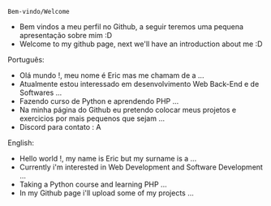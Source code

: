     Bem-vindo/Welcome
 - Bem vindos a meu perfil no Github, a seguir teremos uma pequena apresentação sobre mim :D
 - Welcome to my github page, next we'll have an introduction about me :D
 
 
  Português:
- Olá mundo !, meu nome é Eric mas me chamam de a ...
- Atualmente estou interessado em desenvolvimento Web Back-End e de Softwares ...
- Fazendo curso de Python e aprendendo PHP ...
- Na minha página do Github eu pretendo colocar meus projetos e exercicios por mais pequenos que sejam ...
- Discord para contato : A


 English:
- Hello world !, my name is Eric but my surname is a ...
- Currently i'm interested in Web Development and Software Development ...
- Taking a Python course and learning PHP ...
- In my Github page i'll upload some of my projects ...

<!---
TaigaAsk/TaigaAsk is a ✨ special ✨ repository because its `README.md` (this file) appears on your GitHub profile.
You can click the Preview link to take a look at your changes.
--->
